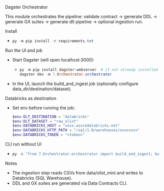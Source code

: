 Dagster Orchestrator

This module orchestrates the pipeline: validate contract → generate DDL → generate GX suites → generate dlt pipeline → optional ingestion run.

Install
- ```powershell
  py -m pip install -r requirements.txt
  ```

Run the UI and job
- Start Dagster (will open localhost:3000):
  - ```powershell
    py -m pip install dagster-webserver  # if not already installed
    dagster dev -m 7.Orchestrator.orchestrator
    ```
- In the UI, launch the build_and_ingest job (optionally configure data_dir/destination/dataset).

Databricks as destination
- Set env before running the job:
  
  ```powershell
  $env:DLT_DESTINATION = "databricks"
  $env:DLT_DATASET = "raw_olist"
  $env:DATABRICKS_HOST = "xxxx.azuredatabricks.net"
  $env:DATABRICKS_HTTP_PATH = "/sql/1.0/warehouses/xxxxxxxx"
  $env:DATABRICKS_TOKEN = "<token>"
  ```

CLI run without UI
- ```powershell
  py -c "from 7.Orchestrator.orchestrator import build_and_ingest; build_and_ingest.execute_in_process()"
  ```

Notes
- The ingestion step reads CSVs from data/olist_mini and writes to Databricks (SQL Warehouse).
- DDL and GX suites are generated via Data Contracts CLI.
